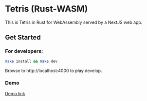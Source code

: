 # Tetris (Rust-WASM)

This is Tetris in Rust for WebAssembly served by a NextJS web app. 

## Get Started

### For developers:

```bash
make install && make dev
```

Browse to http://localhost:4000 to <del>play</del> develop.

### Demo 

[Demo link](https://tetris-wasm-three.vercel.app/)